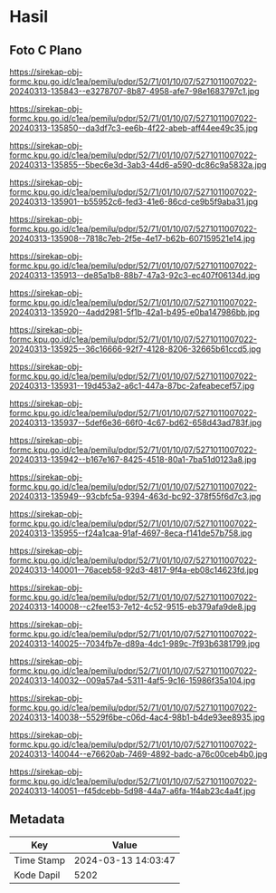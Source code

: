 # Hasil

## Foto C Plano

https://sirekap-obj-formc.kpu.go.id/c1ea/pemilu/pdpr/52/71/01/10/07/5271011007022-20240313-135843--e3278707-8b87-4958-afe7-98e1683797c1.jpg

https://sirekap-obj-formc.kpu.go.id/c1ea/pemilu/pdpr/52/71/01/10/07/5271011007022-20240313-135850--da3df7c3-ee6b-4f22-abeb-aff44ee49c35.jpg

https://sirekap-obj-formc.kpu.go.id/c1ea/pemilu/pdpr/52/71/01/10/07/5271011007022-20240313-135855--5bec6e3d-3ab3-44d6-a590-dc86c9a5832a.jpg

https://sirekap-obj-formc.kpu.go.id/c1ea/pemilu/pdpr/52/71/01/10/07/5271011007022-20240313-135901--b55952c6-fed3-41e6-86cd-ce9b5f9aba31.jpg

https://sirekap-obj-formc.kpu.go.id/c1ea/pemilu/pdpr/52/71/01/10/07/5271011007022-20240313-135908--7818c7eb-2f5e-4e17-b62b-607159521e14.jpg

https://sirekap-obj-formc.kpu.go.id/c1ea/pemilu/pdpr/52/71/01/10/07/5271011007022-20240313-135913--de85a1b8-88b7-47a3-92c3-ec407f06134d.jpg

https://sirekap-obj-formc.kpu.go.id/c1ea/pemilu/pdpr/52/71/01/10/07/5271011007022-20240313-135920--4add2981-5f1b-42a1-b495-e0ba147986bb.jpg

https://sirekap-obj-formc.kpu.go.id/c1ea/pemilu/pdpr/52/71/01/10/07/5271011007022-20240313-135925--36c16666-92f7-4128-8206-32665b61ccd5.jpg

https://sirekap-obj-formc.kpu.go.id/c1ea/pemilu/pdpr/52/71/01/10/07/5271011007022-20240313-135931--19d453a2-a6c1-447a-87bc-2afeabecef57.jpg

https://sirekap-obj-formc.kpu.go.id/c1ea/pemilu/pdpr/52/71/01/10/07/5271011007022-20240313-135937--5def6e36-66f0-4c67-bd62-658d43ad783f.jpg

https://sirekap-obj-formc.kpu.go.id/c1ea/pemilu/pdpr/52/71/01/10/07/5271011007022-20240313-135942--b167e167-8425-4518-80a1-7ba51d0123a8.jpg

https://sirekap-obj-formc.kpu.go.id/c1ea/pemilu/pdpr/52/71/01/10/07/5271011007022-20240313-135949--93cbfc5a-9394-463d-bc92-378f55f6d7c3.jpg

https://sirekap-obj-formc.kpu.go.id/c1ea/pemilu/pdpr/52/71/01/10/07/5271011007022-20240313-135955--f24a1caa-91af-4697-8eca-f141de57b758.jpg

https://sirekap-obj-formc.kpu.go.id/c1ea/pemilu/pdpr/52/71/01/10/07/5271011007022-20240313-140001--76aceb58-92d3-4817-9f4a-eb08c14623fd.jpg

https://sirekap-obj-formc.kpu.go.id/c1ea/pemilu/pdpr/52/71/01/10/07/5271011007022-20240313-140008--c2fee153-7e12-4c52-9515-eb379afa9de8.jpg

https://sirekap-obj-formc.kpu.go.id/c1ea/pemilu/pdpr/52/71/01/10/07/5271011007022-20240313-140025--7034fb7e-d89a-4dc1-989c-7f93b6381799.jpg

https://sirekap-obj-formc.kpu.go.id/c1ea/pemilu/pdpr/52/71/01/10/07/5271011007022-20240313-140032--009a57a4-5311-4af5-9c16-15986f35a104.jpg

https://sirekap-obj-formc.kpu.go.id/c1ea/pemilu/pdpr/52/71/01/10/07/5271011007022-20240313-140038--5529f6be-c06d-4ac4-98b1-b4de93ee8935.jpg

https://sirekap-obj-formc.kpu.go.id/c1ea/pemilu/pdpr/52/71/01/10/07/5271011007022-20240313-140044--e76620ab-7469-4892-badc-a76c00ceb4b0.jpg

https://sirekap-obj-formc.kpu.go.id/c1ea/pemilu/pdpr/52/71/01/10/07/5271011007022-20240313-140051--f45dcebb-5d98-44a7-a6fa-1f4ab23c4a4f.jpg


## Metadata

| Key        | Value               |
| ---------- | ------------------- |
| Time Stamp | 2024-03-13 14:03:47 |
| Kode Dapil | 5202                |



